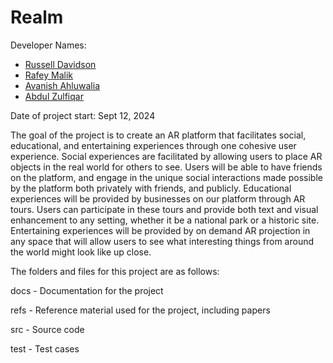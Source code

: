# Realm

Developer Names:
- [Russell Davidson](https://github.com/russellrd)
- [Rafey Malik](https://github.com/rafeymalik1)
- [Avanish Ahluwalia](https://github.com/Avanish-a)
- [Abdul Zulfiqar](https://github.com/1midnight1)

Date of project start: Sept 12, 2024

The goal of the project is to create an AR platform that facilitates social, educational, and entertaining experiences through one cohesive user experience. Social experiences are facilitated by allowing users to place AR objects in the real world for others to see. Users will be able to have friends on the platform, and engage in the unique social interactions made possible by the platform both privately with friends, and publicly. Educational experiences will be provided by businesses on our platform through AR tours. Users can participate in these tours and provide both text and visual enhancement to any setting, whether it be a national park or a historic site. Entertaining experiences will be provided by on demand AR projection in any space that will allow users to see what interesting things from around the world might look like up close.

The folders and files for this project are as follows:

docs - Documentation for the project

refs - Reference material used for the project, including papers

src - Source code

test - Test cases